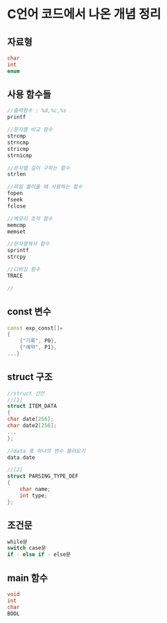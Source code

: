 # C언어 코드에서 나온 개념 정리

## 자료형

```cpp
char
int
enum
```

## 사용 함수들

```cpp
//출력함수 : %d,%c,%s
printf

//문자열 비교 함수
strcmp
strncmp
stricmp
strnicmp

//문자열 길이 구하는 함수
strlen

//파일 불러올 때 사용하는 함수
fopen
fseek
fclose

//메모리 조작 함수
memcmp
memset

//문자열복사 함수
sprintf
strcpy

//디버깅 함수
TRACE

//
```

## const 변수

```cpp
const exp_const[]=
{
	{"기록", P0},
	{"예약", P1},
...}
```

## struct 구조

```cpp
//struct 선언
//[1]
struct ITEM_DATA
{
char date[256];
char date2[256];
...
};

//data 중 하나의 변수 불러오기
data.date

//[2]
struct PARSING_TYPE_DEF
{
	char name;
	int type;
};
```

## 조건문

```cpp
while문
switch case문
if - else if - else문
```

## main 함수

```cpp
void
int
char
BOOL

```
